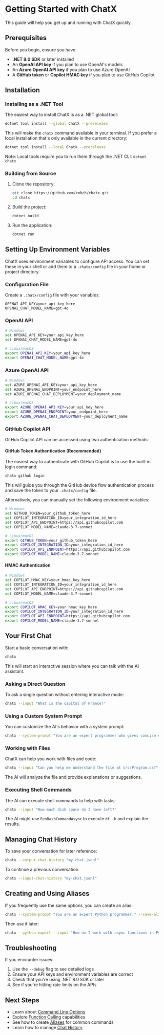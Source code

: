 # Getting Started with ChatX

This guide will help you get up and running with ChatX quickly.

## Prerequisites

Before you begin, ensure you have:

- **.NET 8.0 SDK** or later installed
- An **OpenAI API key** if you plan to use OpenAI's models
- An **Azure OpenAI API key** if you plan to use Azure OpenAI
- A **GitHub token** or **Copilot HMAC key** if you plan to use GitHub Copilot

## Installation

### Installing as a .NET Tool

The easiest way to install ChatX is as a .NET global tool:

```bash
dotnet tool install --global ChatX --prerelease
```

This will make the `chatx` command available in your terminal. If you prefer a local installation that's only available in the current directory:

```bash
dotnet tool install --local ChatX --prerelease
```

Note: Local tools require you to run them through the .NET CLI: `dotnet chatx`

### Building from Source

1. Clone the repository:
   ```bash
   git clone https://github.com/robch/chatx.git
   cd chatx
   ```

2. Build the project:
   ```bash
   dotnet build
   ```

3. Run the application:
   ```bash
   dotnet run
   ```

## Setting Up Environment Variables

ChatX uses environment variables to configure API access. You can set these in your shell or add them to a `.chatx/config` file in your home or project directory.

### Configuration File

Create a `.chatx/config` file with your variables:

```
OPENAI_API_KEY=your_api_key_here
OPENAI_CHAT_MODEL_NAME=gpt-4o
```

### OpenAI API

```bash
# Windows
set OPENAI_API_KEY=your_api_key_here
set OPENAI_CHAT_MODEL_NAME=gpt-4o

# Linux/macOS
export OPENAI_API_KEY=your_api_key_here
export OPENAI_CHAT_MODEL_NAME=gpt-4o
```

### Azure OpenAI API

```bash
# Windows
set AZURE_OPENAI_API_KEY=your_api_key_here
set AZURE_OPENAI_ENDPOINT=your_endpoint_here
set AZURE_OPENAI_CHAT_DEPLOYMENT=your_deployment_name

# Linux/macOS
export AZURE_OPENAI_API_KEY=your_api_key_here
export AZURE_OPENAI_ENDPOINT=your_endpoint_here
export AZURE_OPENAI_CHAT_DEPLOYMENT=your_deployment_name
```

### GitHub Copilot API

GitHub Copilot API can be accessed using two authentication methods:

#### GitHub Token Authentication (Recommended)

The easiest way to authenticate with GitHub Copilot is to use the built-in login command:

```bash
chatx github login
```

This will guide you through the GitHub device flow authentication process and save the token to your `.chatx/config` file.

Alternatively, you can manually set the following environment variables:

```bash
# Windows
set GITHUB_TOKEN=your_github_token_here
set COPILOT_INTEGRATION_ID=your_integration_id_here
set COPILOT_API_ENDPOINT=https://api.githubcopilot.com
set COPILOT_MODEL_NAME=claude-3.7-sonnet

# Linux/macOS
export GITHUB_TOKEN=your_github_token_here
export COPILOT_INTEGRATION_ID=your_integration_id_here
export COPILOT_API_ENDPOINT=https://api.githubcopilot.com
export COPILOT_MODEL_NAME=claude-3.7-sonnet
```

#### HMAC Authentication

```bash
# Windows
set COPILOT_HMAC_KEY=your_hmac_key_here
set COPILOT_INTEGRATION_ID=your_integration_id_here
set COPILOT_API_ENDPOINT=https://api.githubcopilot.com
set COPILOT_MODEL_NAME=claude-3.7-sonnet

# Linux/macOS
export COPILOT_HMAC_KEY=your_hmac_key_here
export COPILOT_INTEGRATION_ID=your_integration_id_here
export COPILOT_API_ENDPOINT=https://api.githubcopilot.com
export COPILOT_MODEL_NAME=claude-3.7-sonnet
```

## Your First Chat

Start a basic conversation with:

```bash
chatx
```

This will start an interactive session where you can talk with the AI assistant.

### Asking a Direct Question

To ask a single question without entering interactive mode:

```bash
chatx --input "What is the capital of France?"
```

### Using a Custom System Prompt

You can customize the AI's behavior with a system prompt:

```bash
chatx --system-prompt "You are an expert programmer who gives concise code examples."
```

### Working with Files

ChatX can help you work with files and code:

```bash
chatx --input "Can you help me understand the file at src/Program.cs?"
```

The AI will analyze the file and provide explanations or suggestions.

### Executing Shell Commands

The AI can execute shell commands to help with tasks:

```bash
chatx --input "How much disk space do I have left?"
```

The AI might use `RunBashCommandAsync` to execute `df -h` and explain the results.

## Managing Chat History

To save your conversation for later reference:

```bash
chatx --output-chat-history "my-chat.jsonl"
```

To continue a previous conversation:

```bash
chatx --input-chat-history "my-chat.jsonl"
```

## Creating and Using Aliases

If you frequently use the same options, you can create an alias:

```bash
chatx --system-prompt "You are an expert Python programmer." --save-alias python-expert
```

Then use it later:

```bash
chatx --python-expert --input "How do I work with async functions in Python?"
```

## Troubleshooting

If you encounter issues:

1. Use the `--debug` flag to see detailed logs
2. Ensure your API keys and environment variables are correct
3. Check that you're using .NET 8.0 SDK or later
4. See if you're hitting rate limits on the APIs

## Next Steps

- Learn about [Command Line Options](cli-options.md)
- Explore [Function Calling](function-calling.md) capabilities
- See how to create [Aliases](aliases.md) for common commands
- Learn how to manage [Chat History](chat-history.md)